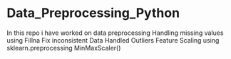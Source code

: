 # Data_Preprocessing_Python
In this repo i have worked on data preprocessing
Handling missing values using Fillna
Fix inconsistent Data
Handled Outliers
Feature Scaling using sklearn.preprocessing MinMaxScaler()
